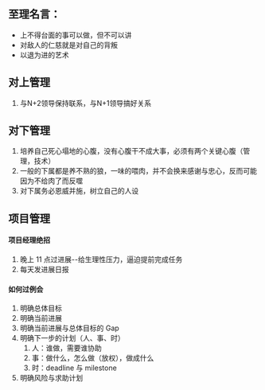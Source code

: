 ## 至理名言：
- 上不得台面的事可以做，但不可以讲
- 对敌人的仁慈就是对自己的背叛
- 以退为进的艺术

## 对上管理 
1. 与N+2领导保持联系，与N+1领导搞好关系

## 对下管理
1. 培养自己死心塌地的心腹，没有心腹干不成大事，必须有两个关键心腹（管理，技术）
2. 一般的下属都是养不熟的狼，一味的喂肉，并不会换来感谢与忠心，反而可能因为不给肉了而反噬
3. 对下属务必恩威并施，树立自己的人设

## 项目管理

#### 项目经理绝招

1. 晚上 11 点过进展--给生理性压力，逼迫提前完成任务
2. 每天发进展日报

#### 如何过例会

1. 明确总体目标
2. 明确当前进展
3. 明确当前进展与总体目标的 Gap
4. 明确下一步的计划（人、事、时）
	1. 人：谁做，需要谁协助
	2. 事：做什么，怎么做（放权），做成什么
	3. 时：deadline 与 milestone
5. 明确风险与求助计划

